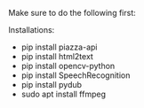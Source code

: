 Make sure to do the following first:

Installations:
- pip install piazza-api
- pip install html2text
- pip install opencv-python
- pip install SpeechRecognition
- pip install pydub
- sudo apt install ffmpeg
